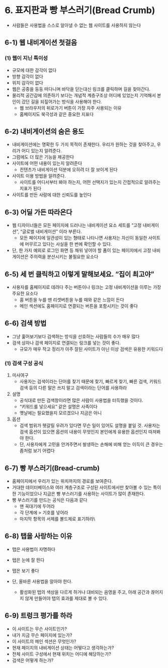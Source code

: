 # 6. 표지판과 빵 부스러기(Bread Crumb)

- 사람들은 사용법을 스스로 알아낼 수 없는 웹 사이트를 사용하지 않는다

## 6-1) 웹 내비게이션 첫걸음

### (1) 웹이 지닌 특이성

- 규모에 대한 감각이 없다
- 방향 감각이 없다
- 위치 감각이 없다
- 웹은 공중을 둥둥 떠다니며 바닥을 딛는대신 링크를 클릭하며 길을 찾아간다.
- 물리적 공간감에 의존하기 보다는 개념적 계층구조상 어디에 있었는지 기억해서 본인이 갔던 길을 되짚어가는 방식을 사용해야 한다.
  - 웹 브라우저의 뒤로가기 버튼이 가장 자주 사용되는 이유
  - 홈페이지도 북극성과 같은 중요한 지표다

## 6-2) 내비게이션의 숨은 용도

- 내비게이션에는 명확한 두 가지 목적이 존재한다. 우리가 원하는 것을 찾아주고, 우리가 어디 있는지 알려준다.
- 그럼에도 더 많은 기능을 제공한다
- 사이트에 어떤 내용이 있는지 알려준다
  - 컨텐츠가 내비게이션 덕분에 오히려 더 잘 보이게 된다
- 사이트 이용 방법을 알려준다.
  - 사이트를 어디서부터 봐야 하는지, 어떤 선택지가 있는지 간접적으로 알려주는 지표가 된다
- 사이트를 만든 사람에 대한 신뢰도를 높인다

## 6-3) 어딜 가든 따라온다

- 웹 디자이너들은 모든 페이지에 드러나는 내비게이션 요소 세트를 “고정 내비게이션”, “글로벌 내비게이션” 이라 부른다.
  - 모든 페이지에 일관성이 있는 형태로 나타나면 사용자는 자신이 동일한 사이트에 머무르고 있다는 사실을 한 번에 확인할 수 있다.
- 단, 한 가지 예외로 로그인 화면 등 채워 넣어야 할 폼이 있는 페이지에서 고정 내비게이션은 주의력을 분산시키는 불필요한 요소다

## 6-5) 세 번 클릭하고 이렇게 말해보세요. “집이 최고야”

- 사용자를 홈페이지로 데려다 주는 버튼이나 링크는 고정 내비게이션을 이루는 가장 주요한 요소다
  - 홈 버튼을 누를 땐 리셋버튼을 누를 때와 같은 느낌이 든다
  - 메인 섹션에도 홈페이지로 연결되는 버튼을 포함시키는 것이 좋다

## 6-6) 검색 방법

- 그냥 훑어보기보다 검색하는 방식을 선호하는 사람들의 수가 매우 많다
- 검색 상자나 검색 페이지로 연결되는 링크를 넣는 것이 좋다.
  - 규모가 매우 작고 정리가 아주 잘된 사이트가 아닌 이상 검색은 유용한 키워드다

### (1) 검색 구성 공식

1. 미사여구
   - 사용자는 검색이라는 단어를 찾기 때문에 찾기, 빠르게 찾기, 빠른 검색, 키워드 검색 등의 다른 말은 쓰지 말고 검색이라는 단어를 사용하라
2. 설명
   - 공식대로 만든 검색창이라면 많은 사람이 사용법을 터득했을 것이다.
   - “키워드를 넣으세요” 같은 설명은 사족이다
   - 옛날에는 필요했을지 모르겠으나 지금은 아니
3. 옵션
   - 검색 범위가 헷갈릴 우려가 있다면 무슨 일이 있어도 설명을 붙일 것. 사용자는 검색 옵션이 있으면 옵션의 내용이 무엇인지 본인에게 유용한 옵션인지 따져봐야 한다.
   - 단, 사용자에게 고민을 안겨주면서 발생하는 손해에 비해 얻는 이득이 큰 경우는 좀처럼 보기 어렵다

## 6-7) 빵 부스러기(Bread-crumb)

- 홈페이지에서 우리가 있는 위치까지의 경로를 보여준다.
- 거대한 데이터베이스와 여러 계층구조로 구성된 사이트에서만 찾아볼 수 있는 특이한 기능이었으나 지금은 빵 부스러기를 사용하는 사이트가 많이 존재한다.
- 빵 부스러기를 만드는 공식은 다음과 같다
  - 맨 꼭대기에 두어라
  - 각 단계에 > 기호를 넣어라
  - 마지막 항목의 서체를 볼드체로 표기하라\

## 6-8) 탭을 사랑하는 이유

- 탭은 사용법이 자명하다
- 탭은 눈에 잘 띈다
- 탭은 보기 좋다

- 단, 올바른 사용법을 알아야 한다.
  - 활성화된 탭의 색상을 다르게 하거나 대비되는 음영을 주고, 아래 공간과 끊어지지 않게 만들어야 탭의 효과를 제대로 볼 수 있다.

## 6-9) 트렁크 평가를 하라

- 이 사이트는 무슨 사이트인가?
- 내가 지금 무슨 페이지에 있는가?
- 이 사이트의 메인 섹션은 무엇인가?
- 현재 페이지의 내비게이션 상태는 어떻다고 생각하는가?
- 전체 사이트 구성에서 현재 위치는 어디에 해당하는가?
- 검색은 어떻게 하는가?
